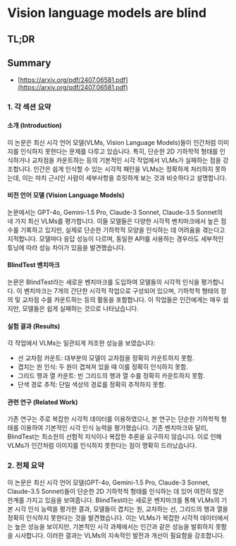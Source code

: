 # Vision language models are blind
## TL;DR
## Summary
- [https://arxiv.org/pdf/2407.06581.pdf](https://arxiv.org/pdf/2407.06581.pdf)

### 1. 각 섹션 요약

#### 소개 (Introduction)
이 논문은 최신 시각 언어 모델(VLMs, Vision Language Models)들이 인간처럼 이미지를 인식하지 못한다는 문제를 다루고 있습니다. 특히, 단순한 2D 기하학적 형태를 인식하거나 교차점을 카운트하는 등의 기본적인 시각 작업에서 VLMs가 실패하는 점을 강조합니다. 인간은 쉽게 인식할 수 있는 시각적 패턴을 VLMs는 정확하게 처리하지 못하는데, 이는 마치 근시인 사람이 세부사항을 흐릿하게 보는 것과 비슷하다고 설명합니다.

#### 비전 언어 모델 (Vision Language Models)
논문에서는 GPT-4o, Gemini-1.5 Pro, Claude-3 Sonnet, Claude-3.5 Sonnet의 네 가지 최신 VLMs를 평가합니다. 이들 모델들은 다양한 시각적 벤치마크에서 높은 점수를 기록하고 있지만, 실제로 단순한 기하학적 모양을 인식하는 데 어려움을 겪는다고 지적합니다. 모델마다 응답 성능이 다르며, 동일한 API를 사용하는 경우라도 세부적인 튜닝에 따라 성능 차이가 있음을 발견했습니다.

#### BlindTest 벤치마크
논문은 BlindTest라는 새로운 벤치마크를 도입하여 모델들의 시각적 인식을 평가합니다. 이 벤치마크는 7개의 간단한 시각적 작업으로 구성되어 있으며, 기하학적 형태의 정의 및 교차점 수를 카운트하는 등의 활동을 포함합니다. 이 작업들은 인간에게는 매우 쉽지만, 모델들은 쉽게 실패하는 것으로 나타났습니다.

#### 실험 결과 (Results)
각 작업에서 VLMs는 일관되게 저조한 성능을 보였습니다:
- 선 교차점 카운트: 대부분의 모델이 교차점을 정확히 카운트하지 못함.
- 겹치는 원 인식: 두 원이 겹쳐져 있을 때 이를 정확히 인식하지 못함.
- 그리드 행과 열 카운트: 빈 그리드의 행과 열 수를 정확히 카운트하지 못함.
- 단색 경로 추적: 단일 색상의 경로를 정확히 추적하지 못함.

#### 관련 연구 (Related Work)
기존 연구는 주로 복잡한 시각적 데이터를 이용하였으나, 본 연구는 단순한 기하학적 형태를 이용하여 기본적인 시각 인식 능력을 평가했습니다. 기존 벤치마크와 달리, BlindTest는 최소한의 선험적 지식이나 복잡한 추론을 요구하지 않습니다. 이로 인해 VLMs가 인간처럼 이미지를 인식하지 못한다는 점이 명확히 드러났습니다.

### 2. 전체 요약
이 논문은 최신 시각 언어 모델(GPT-4o, Gemini-1.5 Pro, Claude-3 Sonnet, Claude-3.5 Sonnet)들이 단순한 2D 기하학적 형태를 인식하는 데 있어 여전히 많은 한계를 가지고 있음을 보여줍니다. BlindTest라는 새로운 벤치마크를 통해 VLMs의 기본 시각 인식 능력을 평가한 결과, 모델들이 겹치는 원, 교차하는 선, 그리드의 행과 열을 정확히 인식하지 못한다는 것을 발견했습니다. 이는 VLMs가 복잡한 시각적 데이터에서는 높은 성능을 보이지만, 기본적인 시각 과제에서는 인간과 같은 성능을 발휘하지 못함을 시사합니다. 이러한 결과는 VLMs의 지속적인 발전과 개선이 필요함을 강조합니다.